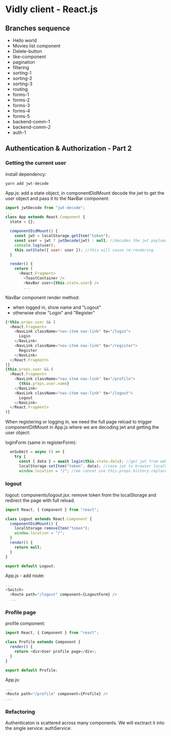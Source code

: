 # Vidly client - React.js

## Branches sequence
- Hello world
- Movies list component
- Delete-button
- like-component
- pagination
- filtering
- sorting-1
- sorting-2
- sorting-3
- routing
- forms-1
- forms-2
- forms-3
- forms-4
- forms-5
- backend-comm-1
- backend-comm-2
- auth-1

## Authentication & Authorization - Part 2

### Getting the current user
install dependency:
```
yarn add jwt-decode
```

App.js: add a state object, in componentDidMount decode the jwt to get the user object and pass it to the NavBar component:
```javascript
import jwtDecode from "jwt-decode";
...
class App extends React.Component {
  state = {};

  componentDidMount() {
    const jwt = localStorage.getItem("token");
    const user = jwt ? jwtDecode(jwt) : null; //decodes the jwt payload
    console.log(user);
    this.setState({ user: user }); //this will cause re-rendering
  }

  render() {
    return (
      <React.Fragment>
        <ToastContainer />
        <NavBar user={this.state.user} />
        ...
```

NavBar component render method: 

- when logged in, show name and "Logout"
- otherwise show "Login" and "Register"

```javascript
{!this.props.user && (
  <React.Fragment>
    <NavLink className="nav-item nav-link" to="/login">
      Login
    </NavLink>
    <NavLink className="nav-item nav-link" to="/register">
      Register
    </NavLink>
  </React.Fragment>
)}
{this.props.user && (
  <React.Fragment>
    <NavLink className="nav-item nav-link" to="/profile">
      {this.props.user.name}
    </NavLink>
    <NavLink className="nav-item nav-link" to="/logout">
      Logout
    </NavLink>
  </React.Fragment>
)}
```

When registering or logging in, we need the full page reload to trigger componentDitMount in App.js where we are decoding jwt and getting the user object:

loginForm  (same in registerForm):
```javascript
  onSubmit = async () => {
    try {
      const { data } = await login(this.state.data); //get jwt from web server
      localStorage.setItem("token", data); //save jwt to browser localStorage
      window.location = "/"; //we cannot use this.props.history.replace("/");
```

### logout

logout: components/logout.jsx: remove token from the localStorage and redirect the page with full reload.
```javascript
import React, { Component } from "react";

class Logout extends React.Component {
  componentDidMount() {
    localStorage.removeItem("token");
    window.location = "/";
  }
  render() {
    return null;
  }
}

export default Logout;
```

App.js - add route:
```javascript
...
<Switch>
  <Route path="/logout" component={LogoutForm} />
  ...
```

### Profile page

profile component:
```javascript
import React, { Component } from "react";

class Profile extends Component {
  render() {
    return <div>User profile page</div>;
  }
}

export default Profile;
```

App.js:
```javascript
...
<Route path="/profile" component={Profile} />
...
```

### Refactoring

Authenticaton is scattered across many components. We will exctract it into the single service: authService:

```javascript

```

```javascript

```

```javascript

```

```javascript

```

```javascript

```

```javascript

```

```javascript

```

```javascript

```